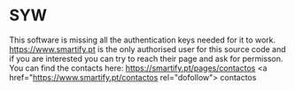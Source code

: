 # SYW
This software is missing all the authentication keys needed for it to work. https://www.smartify.pt is the only authorised user for this source code and if you are interested you can try to reach their page and ask for permisson. You can find the contacts here: https://smartify.pt/pages/contactos
<a href="https://www.smartify.pt/contactos rel="dofollow"> contactos</a>
